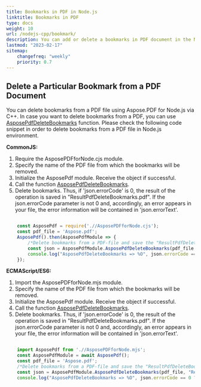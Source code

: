 ```yaml
---
title: Bookmarks in PDF in Node.js
linktitle: Bookmarks in PDF
type: docs
weight: 10
url: /nodejs-cpp/bookmark/
description: You can add or delete a bookmarks in PDF document in the Node.js environment.
lastmod: "2023-02-17"
sitemap:
    changefreq: "weekly"
    priority: 0.7
---
```


## Delete a Particular Bookmark from a PDF Document

You can delete bookmarks from a PDF file using Aspose.PDF for Node.js via C++. In case you want to delete bookmarks from a PDF, you can use [AsposePdfDeleteBookmarks](https://reference.aspose.com/pdf/nodejs-cpp/organize/asposepdfdeletebookmarks/) function. 
Please check the following code snippet in order to delete bookmarks from a PDF file in Node.js environment.

**CommonJS:**

1. Require the AsposePDFforNode.cjs module.
1. Specify the name of the PDF file from which the bookmarks will be removed.
1. Initialize the AsposePdf module. Receive the object if successful.
1. Call the function [AsposePdfDeleteBookmarks](https://reference.aspose.com/pdf/nodejs-cpp/organize/asposepdfdeletebookmarks/).
1. Delete bookmarks. Thus, if 'json.errorCode' is 0, the result of the operation is saved in "ResultPdfDeleteBookmarks.pdf". If the json.errorCode parameter is not 0 and, accordingly, an error appears in your file, the error information will be contained in 'json.errorText'.

```js

    const AsposePdf = require('.//AsposePDFforNode.cjs');
    const pdf_file = 'Aspose.pdf';
    AsposePdf().then(AsposePdfModule => {
        /*Delete bookmarks from a PDF-file and save the "ResultPdfDeleteBookmarks.pdf"*/
        const json = AsposePdfModule.AsposePdfDeleteBookmarks(pdf_file, "ResultPdfDeleteBookmarks.pdf");
        console.log("AsposePdfDeleteBookmarks => %O", json.errorCode == 0 ? json.fileNameResult : json.errorText);
    });
```

**ECMAScript/ES6:**

1. Import the AsposePDFforNode.mjs module.
1. Specify the name of the PDF file from which the bookmarks will be removed.
1. Initialize the AsposePdf module. Receive the object if successful.
1. Call the function [AsposePdfDeleteBookmarks](https://reference.aspose.com/pdf/nodejs-cpp/organize/asposepdfdeletebookmarks/).
1. Delete bookmarks. Thus, if 'json.errorCode' is 0, the result of the operation is saved in "ResultPdfDeleteBookmarks.pdf". If the json.errorCode parameter is not 0 and, accordingly, an error appears in your file, the error information will be contained in 'json.errorText'.

```js

    import AsposePdf from './/AsposePDFforNode.mjs';
    const AsposePdfModule = await AsposePdf();
    const pdf_file = 'Aspose.pdf';
    /*Delete bookmarks from a PDF-file and save the "ResultPdfDeleteBookmarks.pdf"*/
    const json = AsposePdfModule.AsposePdfDeleteBookmarks(pdf_file, "ResultPdfDeleteBookmarks.pdf");
    console.log("AsposePdfDeleteBookmarks => %O", json.errorCode == 0 ? json.fileNameResult : json.errorText);
```
